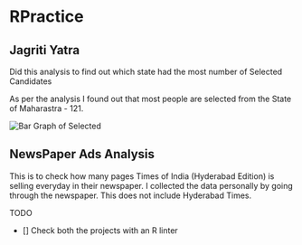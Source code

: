 # RPractice

## Jagriti Yatra

Did this analysis to find out which state had the most number of Selected Candidates

As per the analysis I found out that most people are selected from the State of Maharastra - 121.

![Bar Graph of Selected](https://github.com/rahulw/RPractice/blob/master/Jagriti%20Yatra/plot.png)

## NewsPaper Ads Analysis

This is to check how many pages Times of India (Hyderabad Edition) is selling everyday in their newspaper. 
I collected the data personally by going through the newspaper. This does not include Hyderabad Times.

TODO 
- [] Check both the projects with an R linter